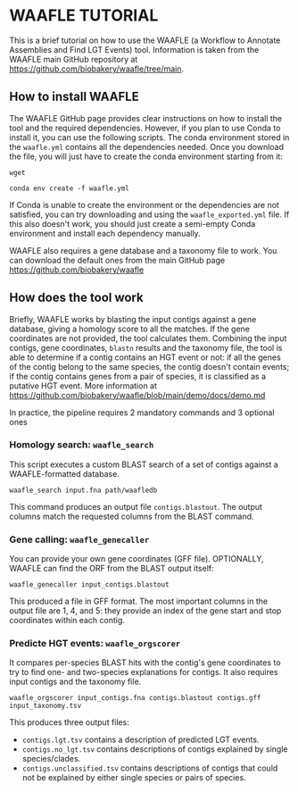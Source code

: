 # WAAFLE TUTORIAL
This is a brief tutorial on how to use the WAAFLE (a Workflow to Annotate Assemblies and Find LGT Events) tool. Information is taken from the WAAFLE main GitHub repository at https://github.com/biobakery/waafle/tree/main. 

## How to install WAAFLE
The WAAFLE GitHub page provides clear instructions on how to install the tool and the required dependencies. However, if you plan to use Conda to install it, you can use the following scripts. 
The conda environment stored in the `waafle.yml` contains all the dependencies needed. Once you download the file, you will just have to create the conda environment starting from it:
```
wget

conda env create -f waafle.yml
```
If Conda is unable to create the environment or the dependencies are not satisfied, you can try downloading and using the `waafle_exported.yml` file. If this also doesn't work, you should just create a semi-empty Conda environment and install each dependency manually.

WAAFLE also requires a gene database and a taxonomy file to work. You can download the default ones from the main GitHub page https://github.com/biobakery/waafle

## How does the tool work
Briefly, WAAFLE works by blasting the input contigs against a gene database, giving a homology score to all the matches. If the gene coordinates are not provided, the tool calculates them. Combining the input contigs, gene coordinates, `blastn` results and the taxonomy file, the tool is able to determine if a contig contains an HGT event or not: if all the genes of the contig belong to the same species, the contig doesn't contain events; if the contig contains genes from a pair of species, it is classified as a putative HGT event. More information at https://github.com/biobakery/waafle/blob/main/demo/docs/demo.md

In practice, the pipeline requires 2 mandatory commands and 3 optional ones

### Homology search: `waafle_search`
This script executes a custom BLAST search of a set of contigs against a WAAFLE-formatted database.

```
waafle_search input.fna path/waafledb
```

This command produces an output file `contigs.blastout`. The output columns match the requested columns from the BLAST command. 

### Gene calling: `waafle_genecaller`
You can provide your own gene coordinates (GFF file). OPTIONALLY, WAAFLE can find the ORF from the BLAST output itself:

```
waafle_genecaller input_contigs.blastout
```
This produced a file in GFF format. The most important columns in the output file are 1, 4, and 5: they provide an index of the gene start and stop coordinates within each contig.

### Predicte HGT events: `waafle_orgscorer`
It compares per-species BLAST hits with the contig's gene coordinates to try to find one- and two-species explanations for contigs. It also requires input contigs and the taxonomy file. 

```
waafle_orgscorer input_contigs.fna contigs.blastout contigs.gff input_taxonomy.tsv
```
This produces three output files:

- `contigs.lgt.tsv` contains a description of predicted LGT events.
- `contigs.no_lgt.tsv` contains descriptions of contigs explained by single species/clades.
- `contigs.unclassified.tsv` contains descriptions of contigs that could not be explained by either single species or pairs of species.


